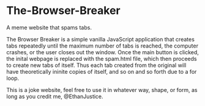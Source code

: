 # The-Browser-Breaker
A meme website that spams tabs.

The Browser Breaker is a simple vanilla JavaScript application that creates tabs repeatedly until the maximum number of tabs is
reached, the computer crashes, or the user closes out the window.  Once the main button is clicked, the inital webpage is replaced with the spam.html file, which then proceeds to create new tabs of itself.  Thus each tab created from the original will have theoretically ininite copies of itself, and so on and so forth due to a for loop.

This is a joke website, feel free to use it in whatever way, shape, or form, as long as you credit me, @EthanJustice.
